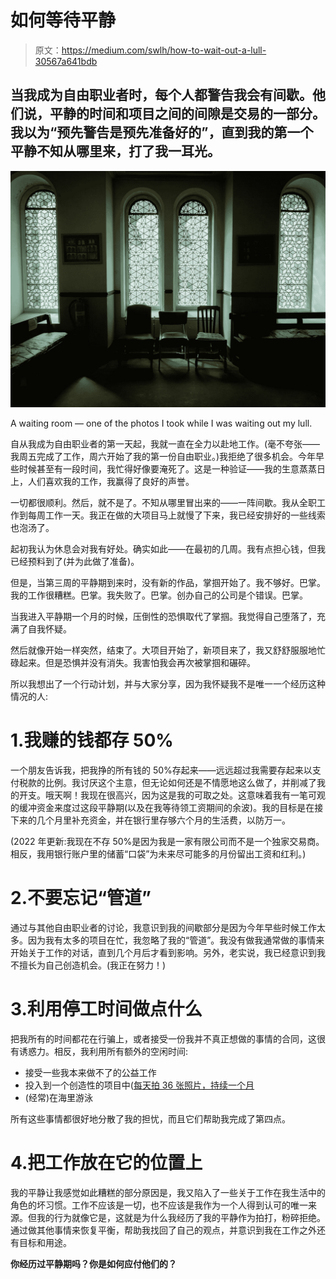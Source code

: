 # 如何等待平静

> 原文：<https://medium.com/swlh/how-to-wait-out-a-lull-30567a641bdb>

## 当我成为自由职业者时，每个人都警告我会有间歇。他们说，平静的时间和项目之间的间隙是交易的一部分。我以为“预先警告是预先准备好的”，直到我的第一个平静不知从哪里来，打了我一耳光。

![](img/e9b86c95242189799a2a272f87726323.png)

A waiting room — one of the photos I took while I was waiting out my lull.

自从我成为自由职业者的第一天起，我就一直在全力以赴地工作。(毫不夸张——我周五完成了工作，周六开始了我的第一份自由职业。)我拒绝了很多机会。今年早些时候甚至有一段时间，我忙得好像要淹死了。这是一种验证——我的生意蒸蒸日上，人们喜欢我的工作，我赢得了良好的声誉。

一切都很顺利。然后，就不是了。不知从哪里冒出来的——一阵间歇。我从全职工作到每周工作一天。我正在做的大项目马上就慢了下来，我已经安排好的一些线索也泡汤了。

起初我认为休息会对我有好处。确实如此——在最初的几周。我有点担心钱，但我已经预料到了(并为此做了准备)。

但是，当第三周的平静期到来时，没有新的作品，掌掴开始了。我不够好。巴掌。我的工作很糟糕。巴掌。我失败了。巴掌。创办自己的公司是个错误。巴掌。

当我进入平静期一个月的时候，压倒性的恐惧取代了掌掴。我觉得自己堕落了，充满了自我怀疑。

然后就像开始一样突然，结束了。大项目开始了，新项目来了，我又舒舒服服地忙碌起来。但是恐惧并没有消失。我害怕我会再次被掌掴和碾碎。

所以我想出了一个行动计划，并与大家分享，因为我怀疑我不是唯一一个经历这种情况的人:

# 1.我赚的钱都存 50%

一个朋友告诉我，把我挣的所有钱的 50%存起来——远远超过我需要存起来以支付税款的比例。我讨厌这个主意，但无论如何还是不情愿地这么做了，并削减了我的开支。哦天啊！我现在很高兴，因为这是我的可取之处。这意味着我有一笔可观的缓冲资金来度过这段平静期(以及在我等待领工资期间的余波)。我的目标是在接下来的几个月里补充资金，并在银行里存够六个月的生活费，以防万一。

(2022 年更新:我现在不存 50%是因为我是一家有限公司而不是一个独家交易商。相反，我用银行账户里的储蓄“口袋”为未来尽可能多的月份留出工资和红利。)

# 2.不要忘记“管道”

通过与其他自由职业者的讨论，我意识到我的间歇部分是因为今年早些时候工作太多。因为我有太多的项目在忙，我忽略了我的“管道”。我没有做我通常做的事情来开始关于工作的对话，直到几个月后才看到影响。另外，老实说，我已经意识到我不擅长为自己创造机会。(我正在努力！)

# 3.利用停工时间做点什么

把我所有的时间都花在行骗上，或者接受一份我并不真正想做的事情的合同，这很有诱惑力。相反，我利用所有额外的空闲时间:

*   接受一些我本来做不了的公益工作
*   投入到一个创造性的项目中([每天拍 36 张照片，持续一个月](https://www.instagram.com/explore/tags/36adaymay/)
*   (经常)在海里游泳

所有这些事情都很好地分散了我的担忧，而且它们帮助我完成了第四点。

# 4.把工作放在它的位置上

我的平静让我感觉如此糟糕的部分原因是，我又陷入了一些关于工作在我生活中的角色的坏习惯。工作不应该是一切，也不应该是我作为一个人得到认可的唯一来源。但我的行为就像它是，这就是为什么我经历了我的平静作为拍打，粉碎拒绝。通过做其他事情来恢复平衡，帮助我找回了自己的观点，并意识到我在工作之外还有目标和用途。

**你经历过平静期吗？你是如何应付他们的？**